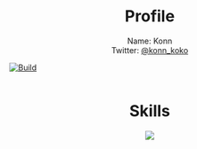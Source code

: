 # <div style="text-align: center;">Profile</div>

<div style="text-align: center;">Name: Konn</div>
<div style="text-align: center;">Twitter: 
<a href="https://twitter.com/konn_koko" style="text-align: center;">@konn_koko</a></div>

[![Build](https://www.buymeacoffee.com/assets/img/custom_images/yellow_img.png)](https://www.buymeacoffee.com/Konn)

<p href="https://discord.com/users/1030735550409343026" align="center">
    <img alt="" src=https://lanyard.cnrad.dev/api/1030735550409343026>
</p>

# <div style="text-align: center;">Skills</div>
<p align="center">
  <a href="https://skillicons.dev">
    <img src="https://skillicons.dev/icons?i=py,go,js,react,nextjs,html,css,git,docker,blender,linux" />
  </a>
</p>


<p href="https://twitter.com/konn_koko" align="center">
    <img alt="" src=https://github-readme-stats.vercel.app/api?username=konn-konn&theme=apprentice&show_icons=true>
</p>

